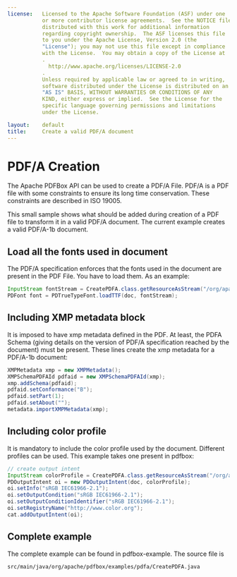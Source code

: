 ```yaml
---
license:   Licensed to the Apache Software Foundation (ASF) under one
           or more contributor license agreements.  See the NOTICE file
           distributed with this work for additional information
           regarding copyright ownership.  The ASF licenses this file
           to you under the Apache License, Version 2.0 (the
           "License"); you may not use this file except in compliance
           with the License.  You may obtain a copy of the License at
           .
             http://www.apache.org/licenses/LICENSE-2.0
           .
           Unless required by applicable law or agreed to in writing,
           software distributed under the License is distributed on an
           "AS IS" BASIS, WITHOUT WARRANTIES OR CONDITIONS OF ANY
           KIND, either express or implied.  See the License for the
           specific language governing permissions and limitations
           under the License.

layout:    default
title:     Create a valid PDF/A document
---
```


# PDF/A Creation

The Apache PDFBox API can be used to create a PDF/A File. PDF/A is a PDF file with some constraints to ensure its 
long time conservation. These constraints are described in ISO 19005.

This small sample shows what should be added during creation of a PDF file to transform it in a valid PDF/A 
document. The current example creates a valid PDF/A-1b document.

## Load all the fonts used in document

The PDF/A specification enforces that the fonts used in the document are present in the PDF File. You
have to load them. As an example:

~~~java
InputStream fontStream = CreatePDFA.class.getResourceAsStream("/org/apache/pdfbox/resources/ttf/ArialMT.ttf");
PDFont font = PDTrueTypeFont.loadTTF(doc, fontStream);
~~~
## Including XMP metadata block

It is imposed to have xmp metadata defined in the PDF. At least, the PDFA Schema (giving details on the version
of PDF/A specification reached by the document) must be present. These lines create the xmp metadata for a
PDF/A-1b document:

~~~java
XMPMetadata xmp = new XMPMetadata();
XMPSchemaPDFAId pdfaid = new XMPSchemaPDFAId(xmp);
xmp.addSchema(pdfaid);
pdfaid.setConformance("B");
pdfaid.setPart(1);
pdfaid.setAbout("");
metadata.importXMPMetadata(xmp);
~~~

## Including color profile

It is mandatory to include the color profile used by the document. Different profiles can be used. This 
example takes one present in pdfbox:

~~~java
// create output intent
InputStream colorProfile = CreatePDFA.class.getResourceAsStream("/org/apache/pdfbox/resources/pdfa/sRGB Color Space Profile.icm");
PDOutputIntent oi = new PDOutputIntent(doc, colorProfile); 
oi.setInfo("sRGB IEC61966-2.1"); 
oi.setOutputCondition("sRGB IEC61966-2.1"); 
oi.setOutputConditionIdentifier("sRGB IEC61966-2.1"); 
oi.setRegistryName("http://www.color.org"); 
cat.addOutputIntent(oi);
~~~~

## Complete example

The complete example can be found in pdfbox-example. The source file is

	src/main/java/org/apache/pdfbox/examples/pdfa/CreatePDFA.java

